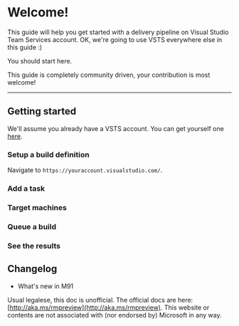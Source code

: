 # Welcome!

This guide will help you get started with a delivery pipeline on Visual Studio
Team Services account. OK, we're going to use VSTS everywhere else in this guide
:)

You should start here.

This guide is completely community driven, your contribution is most welcome!

---

## Getting started
We'll assume you already have a VSTS account. You can get yourself one
[here](https://app.vssps.visualstudio.com/profile/account?account=true).

### Setup a build definition
Navigate to `https://youraccount.visualstudio.com/`.

### Add a task

### Target machines

### Queue a build

### See the results

## Changelog

- What's new in M91

Usual legalese, this doc is unofficial. The official docs are here:
[http://aka.ms/rmpreview](http://aka.ms/rmpreview). This website or contents are
not associated with (nor endorsed by) Microsoft in any way.
